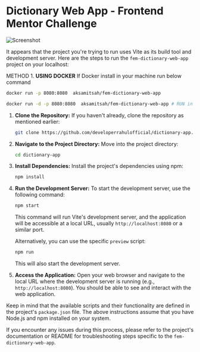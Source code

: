 # Dictionary Web App - Frontend Mentor Challenge
![Screenshot](./screenshot.webp)

It appears that the project you're trying to run uses Vite as its build tool and development server. Here are the steps to run the `fem-dictionary-web-app` project on your localhost:

METHOD 1. **USING DOCKER**
   If Docker install in your machine run below command 

   ```sh
   docker run -p 8080:8080  aksamitsah/fem-dictionary-web-app
   ```

   ```sh
   docker run -d -p 8080:8080  aksamitsah/fem-dictionary-web-app # RUN in Background
   ```

1. **Clone the Repository:**
   If you haven't already, clone the repository as mentioned earlier:

   ```sh
   git clone https://github.com/developerrahulofficial/dictionary-app.git
   ```

2. **Navigate to the Project Directory:**
   Move into the project directory:

   ```sh
   cd dictionary-app
   ```

3. **Install Dependencies:**
   Install the project's dependencies using npm:

   ```sh
   npm install
   ```

4. **Run the Development Server:**
   To start the development server, use the following command:

   ```sh
   npm start
   ```

   This command will run Vite's development server, and the application will be accessible at a local URL, usually `http://localhost:8080` or a similar port.

   Alternatively, you can use the specific `preview` script:

   ```sh
   npm run 
   ```

   This will also start the development server.

5. **Access the Application:**
   Open your web browser and navigate to the local URL where the development server is running (e.g., `http://localhost:8080`). You should be able to see and interact with the web application.

Keep in mind that the available scripts and their functionality are defined in the project's `package.json` file. The above instructions assume that you have Node.js and npm installed on your system.

If you encounter any issues during this process, please refer to the project's documentation or README for troubleshooting steps specific to the `fem-dictionary-web-app`.
